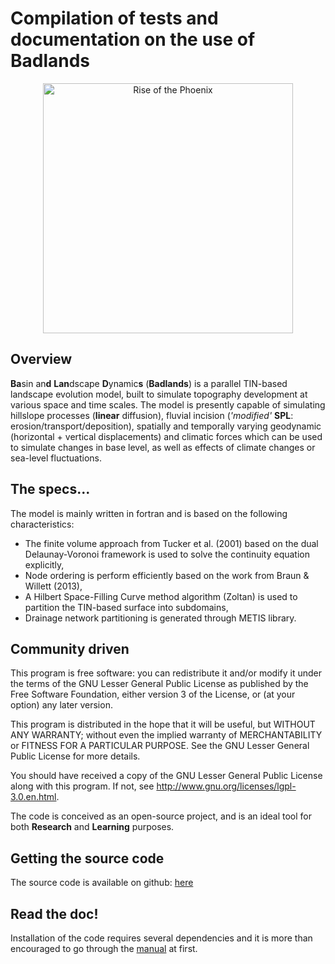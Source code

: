 Compilation of tests and documentation on the use of Badlands
=====

<div align="center">
    <img width=400 src="https://github.com/badlands-model/Badlands-doc/blob/master/riseofthephoenix.png" alt="Rise of the Phoenix" title="Example of Landscape evolution with Badlands"</img>
</div>

## Overview

**Ba**sin an**d** **Lan**dscape **D**ynamic**s** (**Badlands**) is a parallel TIN-based landscape evolution model, built to simulate topography development at various space and time scales. The model is presently capable of simulating hillslope processes (**linear** diffusion), fluvial incision (*'modified'* **SPL**:  erosion/transport/deposition), spatially and temporally varying geodynamic (horizontal + vertical displacements) and climatic forces which can be used to simulate changes in base level, as well as effects of climate changes or sea-level fluctuations. 

## The specs...

The model is mainly written in fortran and is based on the following characteristics: 
* The finite volume approach from Tucker et al. (2001) based on the dual Delaunay-Voronoi framework is used to solve the continuity equation explicitly, 
* Node ordering is perform efficiently based on the work from Braun & Willett (2013),
* A Hilbert Space-Filling Curve method algorithm (Zoltan) is used to partition the TIN-based surface into subdomains,
* Drainage network partitioning is generated through METIS library. 

## Community driven

This program is free software: you can redistribute it and/or modify it under the terms of the GNU Lesser General Public License as published by the Free Software Foundation, either version 3 of the License, or (at your option) any later version.

This program is distributed in the hope that it will be useful, but WITHOUT ANY WARRANTY; without even the implied warranty of MERCHANTABILITY or FITNESS FOR A PARTICULAR PURPOSE.  See the GNU Lesser General Public License for more details.

You should have received a copy of the GNU Lesser General Public License along with this program.  If not, see <http://www.gnu.org/licenses/lgpl-3.0.en.html>.

The code is conceived as an open-source project, and is an ideal tool for both **Research** and **Learning** purposes.

## Getting the source code

The source code is available on github: <a href='https://github.com/badlands-model/Badlands'>here<a/>

## Read the doc!

Installation of the code requires several dependencies and it is more than encouraged to go through the <a href='https://cloudstor.aarnet.edu.au/plus/public.php?service=files&t=814784b0da34eb629c36cdb3b83d0126'>manual<a/> at first. 
